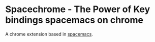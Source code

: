 # Spacechrome - The Power of Key bindings spacemacs on chrome

A chrome extension based in [spacemacs](http://spacemacs.org/).
